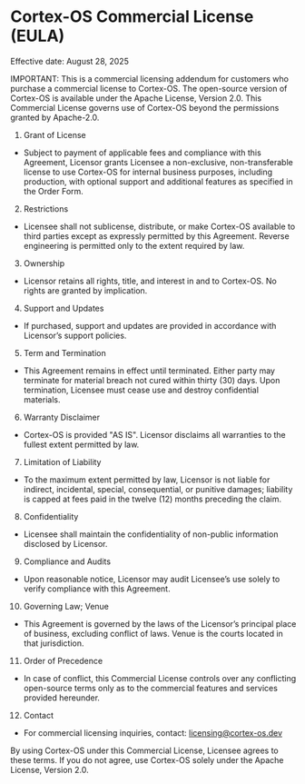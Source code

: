 # Cortex-OS Commercial License (EULA)

Effective date: August 28, 2025

IMPORTANT: This is a commercial licensing addendum for customers who purchase a commercial license to Cortex-OS. The open-source version of Cortex-OS is available under the Apache License, Version 2.0. This Commercial License governs use of Cortex-OS beyond the permissions granted by Apache-2.0.

1. Grant of License
- Subject to payment of applicable fees and compliance with this Agreement, Licensor grants Licensee a non-exclusive, non-transferable license to use Cortex-OS for internal business purposes, including production, with optional support and additional features as specified in the Order Form.

2. Restrictions
- Licensee shall not sublicense, distribute, or make Cortex-OS available to third parties except as expressly permitted by this Agreement. Reverse engineering is permitted only to the extent required by law.

3. Ownership
- Licensor retains all rights, title, and interest in and to Cortex-OS. No rights are granted by implication.

4. Support and Updates
- If purchased, support and updates are provided in accordance with Licensor’s support policies.

5. Term and Termination
- This Agreement remains in effect until terminated. Either party may terminate for material breach not cured within thirty (30) days. Upon termination, Licensee must cease use and destroy confidential materials.

6. Warranty Disclaimer
- Cortex-OS is provided "AS IS". Licensor disclaims all warranties to the fullest extent permitted by law.

7. Limitation of Liability
- To the maximum extent permitted by law, Licensor is not liable for indirect, incidental, special, consequential, or punitive damages; liability is capped at fees paid in the twelve (12) months preceding the claim.

8. Confidentiality
- Licensee shall maintain the confidentiality of non-public information disclosed by Licensor.

9. Compliance and Audits
- Upon reasonable notice, Licensor may audit Licensee’s use solely to verify compliance with this Agreement.

10. Governing Law; Venue
- This Agreement is governed by the laws of the Licensor’s principal place of business, excluding conflict of laws. Venue is the courts located in that jurisdiction.

11. Order of Precedence
- In case of conflict, this Commercial License controls over any conflicting open-source terms only as to the commercial features and services provided hereunder.

12. Contact
- For commercial licensing inquiries, contact: licensing@cortex-os.dev

By using Cortex-OS under this Commercial License, Licensee agrees to these terms. If you do not agree, use Cortex-OS solely under the Apache License, Version 2.0.
